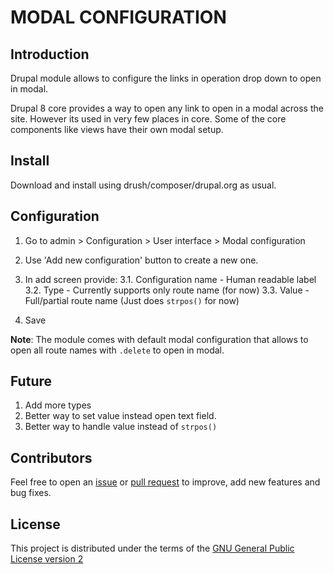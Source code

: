 # MODAL CONFIGURATION

## Introduction

Drupal module allows to configure the links in operation drop down to open in modal.

Drupal 8 core provides a way to open any link to open in a modal across the site. However its used in very few places in core. Some of the core components like views have their own modal setup.
 
## Install
Download and install using drush/composer/drupal.org as usual.

## Configuration
1. Go to admin > Configuration > User interface > Modal configuration
2. Use 'Add new configuration' button to create a new one.
3. In add screen provide:
   3.1. Configuration name - Human readable label
   3.2. Type - Currently supports only route name (for now)
   3.3. Value - Full/partial route name (Just does `strpos()` for now) 

4. Save

**Note**: The module comes with default modal configuration that allows to open all route names with `.delete` to open in modal. 

## Future
1. Add more types
2. Better way to set value instead open text field.
3. Better way to handle value instead of `strpos()`

## Contributors

Feel free to open an [issue](https://github.com/vijaycs85/modal_config/issues/new) or [pull request](https://github.com/vijaycs85/modal_config/pulls) to improve, add new features and bug fixes.


## License

This project is distributed under the terms of the [GNU General Public License version 2](https://www.gnu.org/licenses/old-licenses/gpl-2.0.en.html)